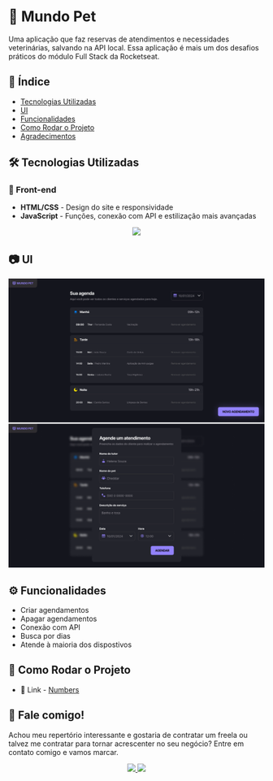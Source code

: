 # 🐾 Mundo Pet

Uma aplicação que faz reservas de atendimentos e necessidades veterinárias, salvando na API local. Essa aplicação é mais um dos desafios práticos do módulo Full Stack da Rocketseat.

## 📑 Índice

- [Tecnologias Utilizadas](#️-tecnologias-utilizadas)
- [UI](#-ui)
- [Funcionalidades](#️-funcionalidades)
- [Como Rodar o Projeto](#️-como-rodar-o-projeto)
- [Agradecimentos](#️-agradecimentos)

## 🛠️ Tecnologias Utilizadas

### 🔎 Front-end

- **HTML/CSS** - Design do site e responsividade
- **JavaScript** - Funções, conexão com API e estilização mais avançadas

<p align="center">
  <a href="https://skillicons.dev">
    <img src="https://skillicons.dev/icons?i=html,css,js" />
  </a>
</p>

## 📷 UI

<img src="public/agendamento.png">
<img src="public/criar-agendamento.png">

## ⚙️ Funcionalidades

- Criar agendamentos
- Apagar agendamentos
- Conexão com API
- Busca por dias
- Atende à maioria dos dispostivos

## 🚀 Como Rodar o Projeto

- 🔗 Link - [Numbers](https://jefolidev.github.io/mundo-pet/)

## 👥 Fale comigo!

Achou meu repertório interessante e gostaria de contratar um freela ou talvez me contratar para tornar acrescenter no seu negócio? Entre em contato comigo e vamos marcar.

<p align="center">
  <a href="https://www.linkedin.com/in/jeferson-franco-1349062b0/">
    <img src="https://skillicons.dev/icons?i=linkedin" />
  </a>
  <a href="https://github.com/jefolidev">
    <img src="https://skillicons.dev/icons?i=github" />
  </a>
</p>
